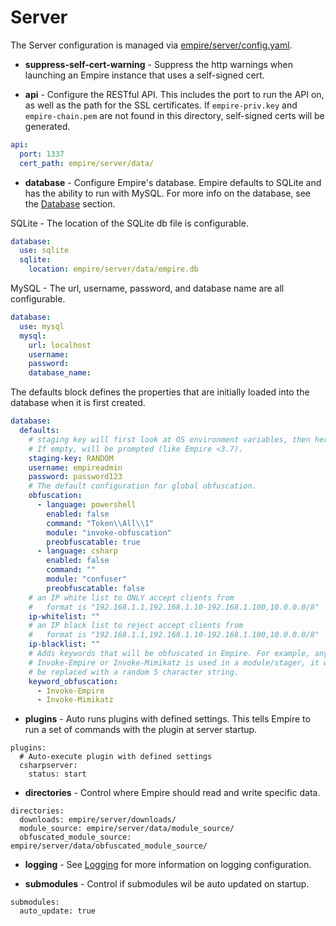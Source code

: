 # Server

The Server configuration is managed via [empire/server/config.yaml](https://github.com/BC-SECURITY/Empire/blob/master/empire/client/config.yaml).

* **suppress-self-cert-warning** - Suppress the http warnings when launching an Empire instance that uses a self-signed cert.

* **api** - Configure the RESTful API. This includes the port to run the API on, as well as the path for the SSL certificates. If `empire-priv.key` and `empire-chain.pem` are not found in this directory, self-signed certs will be generated.

```yaml
api:
  port: 1337
  cert_path: empire/server/data/
```

* **database** - Configure Empire's database. Empire defaults to SQLite and has the ability to run with MySQL. For more info on the database, see the [Database](database/README.md) section.

SQLite - The location of the SQLite db file is configurable.

```yaml
database:
  use: sqlite
  sqlite:
    location: empire/server/data/empire.db
```

MySQL - The url, username, password, and database name are all configurable.

```yaml
database:
  use: mysql
  mysql:
    url: localhost
    username:
    password:
    database_name:
```

The defaults block defines the properties that are initially loaded into the database when it is first created.

```yaml
database:
  defaults:
    # staging key will first look at OS environment variables, then here.
    # If empty, will be prompted (like Empire <3.7).
    staging-key: RANDOM
    username: empireadmin
    password: password123
    # The default configuration for global obfuscation.
    obfuscation:
      - language: powershell
        enabled: false
        command: "Token\\All\\1"
        module: "invoke-obfuscation"
        preobfuscatable: true
      - language: csharp
        enabled: false
        command: ""
        module: "confuser"
        preobfuscatable: false
    # an IP white list to ONLY accept clients from
    #   format is "192.168.1.1,192.168.1.10-192.168.1.100,10.0.0.0/8"
    ip-whitelist: ""
    # an IP black list to reject accept clients from
    #   format is "192.168.1.1,192.168.1.10-192.168.1.100,10.0.0.0/8"
    ip-blacklist: ""
    # Adds keywords that will be obfuscated in Empire. For example, anytime
    # Invoke-Empire or Invoke-Mimikatz is used in a module/stager, it will
    # be replaced with a random 5 character string.
    keyword_obfuscation:
      - Invoke-Empire
      - Invoke-Mimikatz
```

* **plugins** - Auto runs plugins with defined settings. This tells Empire to run a set of commands with the plugin at server startup.

```
plugins:
  # Auto-execute plugin with defined settings
  csharpserver:
    status: start
```

* **directories** - Control where Empire should read and write specific data.

```
directories:
  downloads: empire/server/downloads/
  module_source: empire/server/data/module_source/
  obfuscated_module_source: empire/server/data/obfuscated_module_source/
```

* **logging** - See [Logging](../../logging/logging.md) for more information on logging configuration.

* **submodules** - Control if submodules wil be auto updated on startup.

```
submodules:
  auto_update: true
```